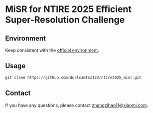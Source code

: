 # MiSR for NTIRE 2025 Efficient Super-Resolution Challenge
## Environment
Keep consistent with the [official environment](https://github.com/Amazingren/NTIRE2025_ESR).

## Usage
```python
git clone https://github.com/dualcamtsz123/ntire2025_misr.git
```

## Contact
If you have any questions, please contact zhangzihao11@xiaomi.com.
